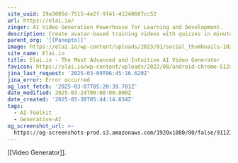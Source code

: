 ```yaml
---
site_uuid: 19a3005d-7515-4e2f-9f41-41240607cc52
url: https://elai.io/
zinger: AI Video Generation Powerhouse for Learning and Development.
description: Create avatar-based training videos with quizzes in minutes.
parent_org: '[[Panopto]]'
image: https://elai.io/wp-content/uploads/2023/01/social_thumbnails-1024x502.png
site_name: Elai.io
title: Elai.io - The Most Advanced and Intuitive AI Video Generator
favicon: https://elai.io/wp-content/uploads/2022/08/android-chrome-512x512-1.png
jina_last_request: '2025-03-09T06:45:16.620Z'
jina_error: Error occurred
og_last_fetch: '2025-03-07T05:20:39.781Z'
date_modified: 2025-03-24T00:00:00.000Z
date_created: '2025-03-30T05:44:14.834Z'
tags:
  - AI-Toolkit
  - Generative-AI
og_screenshot_url: >-
  https://og-screenshots-prod.s3.amazonaws.com/1920x1080/80/false/911239b13ca5fe22812a6c5f2a13a0669afe8b0073b6b08af27d16c1a9f04e84.jpeg
---
```


[[Video Generator]].
